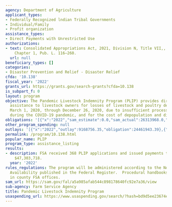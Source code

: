 ```yaml
---
agency: Department of Agriculture
applicant_types:
- Federally Recognized lndian Tribal Governments
- Individual/Family
- Profit organization
assistance_types:
- Direct Payments with Unrestricted Use
authorizations:
- text: Consolidated Appropriations Act, 2021, Division N, Title VII,, Subtitle B,,
    Chapter 1, Pub. L. 116–260.
  url: null
beneficiary_types: []
categories:
- Disaster Prevention and Relief - Disaster Relief
cfda: '10.138'
fiscal_year: '2022'
grants_url: https://grants.gov/search-grants?cfda=10.138
is_subpart_f: 0
layout: program
objective: The Pandemic Livestock Indemnity Program (PLIP) provides direct financial
  assistance to livestock owners for losses of livestock and poultry depopulated from
  March 1, 2020, through December 26, 2020, due to insufficient processing access
  during the COVID-19 pandemic, and for the cost of depopulation and disposal.
obligations: '[{"x":"2022","sam_estimate":0.0,"sam_actual":26313968.0,"usa_spending_actual":24461943.39},{"x":"2023","sam_estimate":50570000.0,"sam_actual":0.0,"usa_spending_actual":128553.43},{"x":"2024","sam_estimate":0.0,"sam_actual":0.0,"usa_spending_actual":0.0}]'
other_program_spending: null
outlays: '[{"x":"2022","outlay":9168756.35,"obligation":24461943.39},{"x":"2023","outlay":315.18,"obligation":128553.43},{"x":"2024","outlay":0.0,"obligation":0.0}]'
permalink: /program/10.138.html
popular_name: PLIP
program_type: assistance_listing
results:
- description: FSA received 368 PLIP applications and issued payments totaling approximately
    $47,303,718.
  year: '2022'
rules_regulations: The program will be administered according to the Notice of Funds
  Availability published in the Federal Register.  Procedural handbooks are available
  in county FSA offices.
sam_url: https://sam.gov/fal/a5a985afab544c898178640fc92e7a36/view
sub-agency: Farm Service Agency
title: Pandemic Livestock Indemnity Program
usaspending_url: https://www.usaspending.gov/search/?hash=bd9d5ee23674e564bf0879db2d82ed38
---
```

